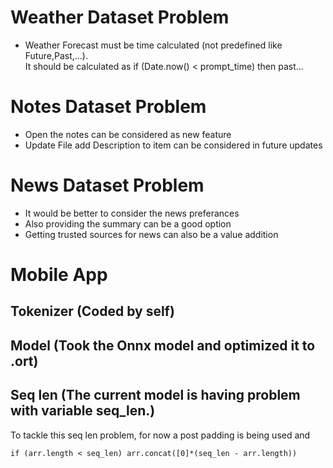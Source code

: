 # Weather Dataset Problem
- Weather Forecast must be time calculated (not predefined like Future,Past,...).<br/>
It should be calculated as if (Date.now() < prompt_time) then past...

# Notes Dataset Problem
- Open the notes can be considered as new feature
- Update File add Description to item can be considered in future updates

# News Dataset Problem
- It would be better to consider the news preferances
- Also providing the summary can be a good option
- Getting trusted sources for news can also be a value addition

# Mobile App
## Tokenizer (Coded by self)
## Model (Took the Onnx model and optimized it to .ort)
## Seq len (The current model is having problem with variable seq_len.)
To tackle this seq len problem, for now a post padding is being used and 
```
if (arr.length < seq_len) arr.concat([0]*(seq_len - arr.length))
```